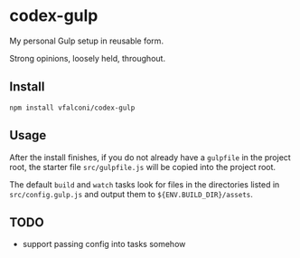 # codex-gulp

My personal Gulp setup in reusable form.

Strong opinions, loosely held, throughout.

## Install

`npm install vfalconi/codex-gulp`

## Usage

After the install finishes, if you do not already have a `gulpfile` in the project root, the starter file `src/gulpfile.js` will be copied into the project root.

The default `build` and `watch` tasks look for files in the directories listed in `src/config.gulp.js` and output them to `${ENV.BUILD_DIR}/assets`.

## TODO

- support passing config into tasks somehow
